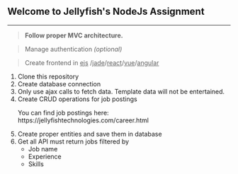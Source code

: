 ## Welcome to Jellyfish's NodeJs Assignment
<hr>

> **Follow proper MVC architecture.**

> Manage authentication <i>(optional)</i>

> Create frontend in <u>ejs</u> /<u>jade</u>/<u>react</u>/<u>vue</u>/<u>angular</u> 

<ol>
<li>Clone this repository</li>
<li>Create database connection</li>
<li>Only use ajax calls to fetch data. Template data will not be entertained.</li>
<li>Create CRUD operations for job postings
<p>You can find job postings here: https://jellyfishtechnologies.com/career.html</p></li>
<li>Create proper entities and save them in database</li>
<li>Get all API must return jobs filtered by
<ul>
    <li>Job name</li>
    <li>Experience</li>
    <li>Skills</li>
</ul>
</ol>
